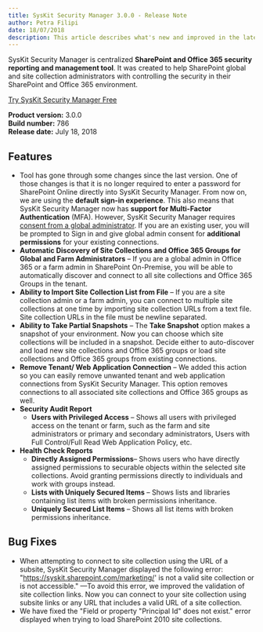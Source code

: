 ```yaml
---
title: SysKit Security Manager 3.0.0 - Release Note
author: Petra Filipi 
date: 18/07/2018 
description: This article describes what's new and improved in the latest version of SysKit Security Manager.
---
```


SysKit Security Manager is centralized __SharePoint and Office 365 security reporting and management tool__. It was created to help SharePoint global and site collection administrators with controlling the security in their SharePoint and Office 365 environment.

[Try SysKit Security Manager Free](https://www.syskit.com/products/security-manager/download/)

__Product version:__ 3.0.0  
__Build number:__ 786     
__Release date:__ July 18, 2018  


## Features
* Tool has gone through some changes since the last version. One of those changes is that it is no longer required to enter a password for SharePoint Online directly into SysKit Security Manager. From now on, we are using the __default sign-in experience__. This also means that SysKit Security Manager now has __support for Multi-Factor Authentication__ (MFA). However, SysKit Security Manager requires [consent from a global administrator](#internal/requirements/global-admin-consent). If you are an existing user, you will be prompted to Sign in and give global admin consent for __additional permissions__ for your existing connections. 
* __Automatic Discovery of Site Collections and Office 365 Groups for Global and Farm Administrators__ – If you are a global admin in Office 365 or a farm admin in SharePoint On-Premise, you will be able to automatically discover and connect to all site collections and Office 365 Groups in the tenant.
* __Ability to Import Site Collection List from File__ – If you are a site collection admin or a farm admin, you can connect to multiple site collections at one time by importing site collection URLs from a text file. Site collection URLs in the file must be newline separated.
* __Ability to Take Partial Snapshots__ – The __Take Snapshot__ option makes a snapshot of your environment. Now you can choose which site collections will be included in a snapshot. Decide either to auto-discover and load new site collections and Office 365 groups or load site collections and Office 365 groups from existing connections.
* __Remove Tenant/ Web Application Connection__ – We added this action so you can easily remove unwanted tenant and web application connections from SysKit Security Manager. This option removes connections to all associated site collections and Office 365 groups as well.
* __Security Audit Report__
    * __Users with Privileged Access__ – Shows all users with privileged access on the tenant or farm, such as the farm and site administrators or primary and secondary administrators, Users with Full Control/Full Read Web Application Policy, etc.
* __Health Check Reports__
    * __Directly Assigned Permissions__– Shows users who have directly assigned permissions to securable objects within the selected site collections. Avoid granting permissions directly to individuals and work with groups instead.
    * __Lists with Uniquely Secured Items__ – Shows lists and libraries containing list items with broken permissions inheritance.
    * __Uniquely Secured List Items__ – Shows all list items with broken permissions inheritance.

## Bug Fixes
* When attempting to connect to site collection using the URL of a subsite, SysKit Security Manager displayed the following error: "https://syskit.sharepoint.com/marketing/' is not a valid site collection or is not accessible." —To avoid this error, we improved the validation of site collection links. Now you can connect to your site collection using subsite links or any URL that includes a valid URL of a site collection.
* We have fixed the "Field or property "Principal Id" does not exist." error displayed when trying to load SharePoint 2010 site collections.

